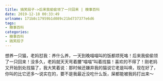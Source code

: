 ```yaml
---
title: 搞笑段子->后来我偷偷领了一只回来 | 糗事百科
date: 2019-12-18 00:33:49
urlname: 171b8c17959b1d089c21bd737377e6d6
tags: 
- 糗事百科
categories:
- 糗事百科
- 搞笑段子
---
```

想养一只猫，老妈怼我：养什么养，一天到晚喵喵叫的饭都烦死咯！后来我偷偷领了一只回来！没多久，老妈就天天弯着腰“喵喵”叫着找猫！喜欢的不得了！刚老妈又开始到处找猫了，我大笑着说：那时候还嫌弃我的猫说它老是叫唤，现在好了，你叫的比它还多～说实在的，要不是我最近没吃什么饭，屎都能被我妈打出来～


